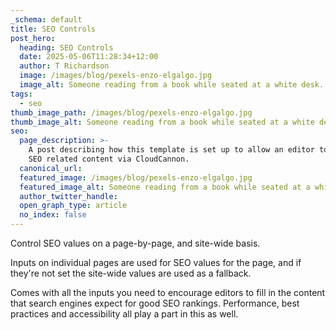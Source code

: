 ```yaml
---
_schema: default
title: SEO Controls
post_hero:
  heading: SEO Controls
  date: 2025-05-06T11:28:34+12:00
  author: T Richardson
  image: /images/blog/pexels-enzo-elgalgo.jpg
  image_alt: Someone reading from a book while seated at a white desk. Also on the desk is a notebook, some marker pens, and an open laptop.
tags:
  - seo
thumb_image_path: /images/blog/pexels-enzo-elgalgo.jpg
thumb_image_alt: Someone reading from a book while seated at a white desk. Also on the desk is a notebook, some marker pens, and an open laptop.
seo:
  page_description: >-
    A post describing how this template is set up to allow an editor to control
    SEO related content via CloudCannon.
  canonical_url:
  featured_image: /images/blog/pexels-enzo-elgalgo.jpg
  featured_image_alt: Someone reading from a book while seated at a white desk. Also on the desk is a notebook, some marker pens, and an open laptop.
  author_twitter_handle:
  open_graph_type: article
  no_index: false
---
```

Control SEO values on a page-by-page, and site-wide basis.

Inputs on individual pages are used for SEO values for the page, and if they're not set the site-wide values are used as a fallback.

Comes with all the inputs you need to encourage editors to fill in the content that search engines expect for good SEO rankings. Performance, best practices and accessibility all play a part in this as well.